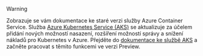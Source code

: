 > [!WARNING]
> Zobrazuje se vám dokumentace ke staré verzi služby Azure Container Service. Služba [Azure Kubernetes Service (AKS)](../articles/aks/intro-kubernetes.md) se aktualizuje za účelem přidání nových možností nasazení, rozšíření možností správy a snížení nákladů pro Kubernetes v Azure. Přejděte do [dokumentace ke službě AKS](../articles/aks/intro-kubernetes.md) a začněte pracovat s těmito funkcemi ve verzi Preview.
>
>
